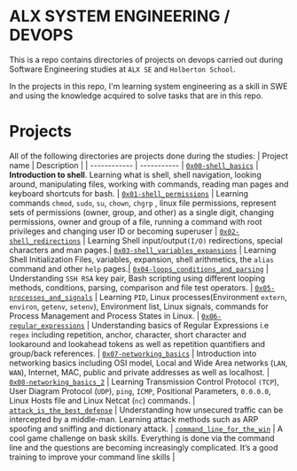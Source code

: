 # ALX SYSTEM ENGINEERING / DEVOPS

This is a repo contains directories of projects on devops carried out during Software Engineering studies at ```ALX SE``` and ```Holberton School```.

In the projects in this repo, I'm learning system engineering as a skill in SWE and using the knowledge acquired to solve tasks that are in this repo.

# Projects
All of the following directories are projects done during the studies:
| Project name | Description |
| ------------ | ----------- |
[`0x00-shell_basics`](https://github.com/iankisali/alx-system_engineering-devops/tree/master/0x00-shell_basics) | **Introduction to shell**. Learning what is shell, shell navigation, looking around, manipulating files, working with commands, reading man pages and keyboard shortcuts for bash. |
[`0x01-shell_permissions`](https://github.com/iankisali/alx-system_engineering-devops/tree/master/0x01-shell_permissions) | Learning commands `chmod`, `sudo`, `su`, `chown`, `chgrp` , linux file permissions, represent sets of permissions (owner, group, and other) as a single digit, changing permissions, owner and group of a file, running a command with root privileges and changing user ID or becoming superuser |
[`0x02-shell_redirections`](https://github.com/iankisali/alx-system_engineering-devops/tree/master/0x02-shell_redirections) | Learning Shell input/output`(I/O)` redirections, special characters and man pages.|
[`0x03-shell_variables_expansions`](https://github.com/iankisali/alx-system_engineering-devops/tree/master/0x03-shell_variables_expansions) | Learning Shell Initialization Files, variables, expansion, shell arithmetics, the `alias` command and other `help` pages.|
[`0x04-loops_conditions_and_parsing`](https://github.com/iankisali/alx-system_engineering-devops/tree/master/0x04-loops_conditions_and_parsing) | Understanding `SSH RSA` key pair, Bash scripting using different looping methods, conditions, parsing, comparison and file test operators. |
[`0x05-processes_and_signals`](https://github.com/iankisali/alx-system_engineering-devops/tree/master/0x05-processes_and_signals) | Learning `PID`, Linux processes(Environment `extern`, `environ`, `getenv`, `setenv`), Environment list, Linux signals, commands for Process Management and Process States in Linux. |
[`0x06-regular_expressions`](https://github.com/iankisali/alx-system_engineering-devops/tree/master/0x06-regular_expressions) | Understanding basics of Regular Expressions i.e `regex` including repetition, anchor, character, short character and lookaround and lookahead tokens as well as repetition quantifiers and group/back references. |
[`0x07-networking_basics`](https://github.com/iankisali/alx-system_engineering-devops/tree/master/0x07-networking_basics) | Introduction into networking basics including OSI model, Local and Wide Area networks (`LAN`, `WAN`), Internet, MAC, public and private addresses as well as localhost. |
[`0x08-networking_basics_2`](https://github.com/iankisali/alx-system_engineering-devops/tree/master/0x08-networking_basics_2) | Learning Transmission Control Protocol `(TCP`), User Diagram Protocol (`UDP`), `ping`, `ICMP`, Positional Parameters, `0.0.0.0`, Linux Hosts file and Linux Netcat (`nc`) commands. |
[`attack_is_the_best_defense`](https://github.com/iankisali/alx-system_engineering-devops/tree/master/attack_is_the_best_defense) | Understanding how unsecured traffic can be intercepted by a middle-man. Learning attack methods such as ARP spoofing and sniffing and dictionary attack. |
[`command_line_for_the_win`](https://github.com/iankisali/alx-system_engineering-devops/tree/master/command_line_for_the_win) | A cool game challenge on bask skills. Everything is done via the command line and the questions are becoming increasingly complicated. It’s a good training to improve your command line skills |
